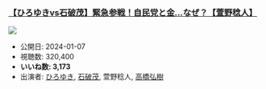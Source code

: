 ### [【ひろゆきvs石破茂】緊急参戦！自民党と金…なぜ？【萱野稔人】](https://www.youtube.com/watch?v=amYtP_ij2ms)
[![](https://img.youtube.com/vi/amYtP_ij2ms/sddefault.jpg)](https://www.youtube.com/watch?v=amYtP_ij2ms)
-   公開日: 2024-01-07
-   視聴数: 320,400
-   **いいね数: 3,173**
-   出演者: [ひろゆき](/rehacq_fan/people/ひろゆき "wikilink"), [石破茂](/rehacq_fan/people/石破茂 "wikilink"), 萱野稔人, [高橋弘樹](/rehacq_fan/people/高橋弘樹 "wikilink")

